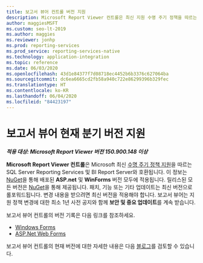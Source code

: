 ```yaml
---
title: 보고서 뷰어 컨트롤 버전 지원
description: Microsoft Report Viewer 컨트롤은 최신 지원 수명 주기 정책을 따르는 SQL Server Reporting Services 및 Power BI Report Server와 호환됩니다.
author: maggiesMSFT
ms.custom: seo-lt-2019
ms.author: maggies
ms.reviewer: jonhp
ms.prod: reporting-services
ms.prod_service: reporting-services-native
ms.technology: application-integration
ms.topic: reference
ms.date: 06/03/2020
ms.openlocfilehash: 43d1e84377f7d08718ec4452b6b3376c627064ba
ms.sourcegitcommit: dc6ea6665cd2fb58a940c722e86299396b329fec
ms.translationtype: HT
ms.contentlocale: ko-KR
ms.lasthandoff: 06/04/2020
ms.locfileid: "84423197"
---
```

# <a name="support-for-report-viewer-current-branch-versions"></a>보고서 뷰어 현재 분기 버전 지원

**_적용 대상: Microsoft Report Viewer 버전 150.900.148 이상_**

**Microsoft Report Viewer 컨트롤**은 Microsoft 최신 [수명 주기 정책 지원](https://support.microsoft.com/hub/4095338/microsoft-lifecycle-policy)을 따르는 SQL Server Reporting Services 및 BI Report Server와 호환됩니다. 이 정보는 [NuGet](https://www.nuget.org/)을 통해 배포된 **ASP.net** 및 **WinForms** 버전 모두에 적용됩니다. 릴리스된 모든 버전은 [NuGet](https://www.nuget.org/)을 통해 제공됩니다. 패치, 기능 또는 기타 업데이트는 최신 버전으로 롤포워드됩니다. 변경 내용을 받으려면 최신 버전을 적용해야 합니다. 보고서 뷰어는 지원 정책 변경에 대한 최소 1년 사전 공지와 함께 **보안 및 중요 업데이트**를 계속 받습니다.

보고서 뷰어 컨트롤의 버전 기록은 다음 링크를 참조하세요.

- [Windows Forms](https://www.nuget.org/packages/Microsoft.ReportingServices.ReportViewerControl.Winforms/)
- [ASP.Net Web Forms](https://www.nuget.org/packages/Microsoft.ReportingServices.ReportViewerControl.WebForms/)

보고서 뷰어 컨트롤의 현재 버전에 대한 자세한 내용은 다음 [블로그](https://blogs.msdn.microsoft.com/sqlrsteamblog/2016/11/30/report-viewer-2016-control-update-now-available/)를 검토할 수 있습니다.